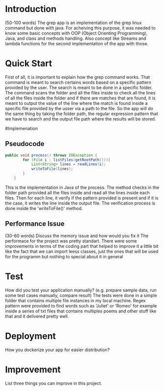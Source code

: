 # Introduction
(50-100 words)
The grep app is an implementation of the grep linux command but done with java. For acheiving this purpose, it was needed to know some basic concepts with OOP (Object Orienting Programming), Java, and class and methods handling. Also concept like Streams and lambda functions for the second implementation of the app with those.  

# Quick Start
First of all, it is important to explain how the grep command works. That command is meant to search certains words based on a specific pattern provided by the user. The search is meant to be done in a specific folder. The command scans the folder and all the files inside to check all the lines of all the files inside the folder and if there are matches that are found, it is meant to output the value of the line where the match is found inside a specific file provided by the usser via a path to the file. 
So the app will do the same thing by taking the folder path, the regular expression pattern that we have to search and the output file path where the results will be stored.   

#Implemenation
## Pseudocode
```java
public void process() throws IOException {
        for (File i : listFiles(getRootPath())){
            List<String> lines = readLines(i);
            writeToFile(lines);
        }
    }
```
This is the implementation in Java of the process. The method checks in the folder path provided all the files inside and read all the lines inside each files. Then for each line, it verify if the pattern provided is present and if it is the case, it writes the line inside the output file. The verification process is done inside the 'writeToFile()' method. 

## Performance Issue
(30-60 words)
Discuss the memory issue and how would you fix it
The performace for the project was pretty standart. There were some improvements in terms of the coding part that helped to improve it a little bit like the fact that we can import leess classes, just the ones that will be used for the programm but nothing to special about it in general

# Test
How did you test your application manually? (e.g. prepare sample data, run some test cases manually, compare result)
The tests were done in a simple folder that contains multiple file instances in my local machine. Regex pattern were provided to find words such as 'Juliet' or 'Romeo' for example inside a series of txt files that contains multiples poems and other stuff like that and it delivered pretty well. 


# Deployment
How you dockerize your app for easier distribution?

# Improvement
List three things you can improve in this project.
